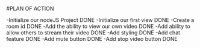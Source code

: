 #PLAN OF ACTION

-Initialize our nodeJS Project DONE
-Initialize our first view DONE
-Create a room id DONE
-Add the ability to view our own video DONE
-Add ability to allow others to stream their video DONE
-Add styling DONE
-Add chat feature DONE
-Add mute button DONE
-Add stop video button DONE

